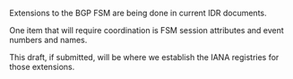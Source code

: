 Extensions to the BGP FSM are being done in current IDR documents.

One item that will require coordination is FSM session attributes and event numbers and names.

This draft, if submitted, will be where we establish the IANA registries for those extensions.

